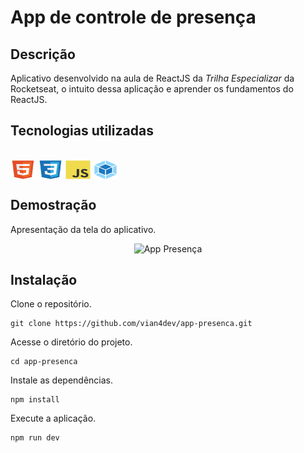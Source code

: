# App de controle de presença

## Descrição
Aplicativo desenvolvido na aula de ReactJS da _Trilha Especializar_ da Rocketseat, o intuito dessa aplicação e aprender os fundamentos do ReactJS.

## Tecnologias utilizadas
<div style="display: inline_block"><br>
  <img align="center" alt="img-html" height="30" width="40" src="https://raw.githubusercontent.com/devicons/devicon/master/icons/html5/html5-original.svg">
  
  <img align="center" alt="img-webpack" height="30" width="40" src="https://raw.githubusercontent.com/devicons/devicon/master/icons/css3/css3-original.svg">
  
  <img align="center" alt="img-javascript" height="30" width="40" src="https://raw.githubusercontent.com/devicons/devicon/master/icons/javascript/javascript-original.svg">

  <img align="center" alt="img-webpack" height="30" width="40" src="https://raw.githubusercontent.com/devicons/devicon/master/icons/webpack/webpack-original.svg">
  
</div>

## Demostração
Apresentação da tela do aplicativo.
<div align="center">
  <img src="https://i.ibb.co/9434Mps/app-react-presenca.png" alt="App Presença" border="0">
</div>

## Instalação
Clone o repositório.
~~~
git clone https://github.com/vian4dev/app-presenca.git
~~~
Acesse o diretório do projeto.
~~~
cd app-presenca
~~~
Instale as dependências.
~~~
npm install
~~~
Execute a aplicação.
~~~
npm run dev
~~~
